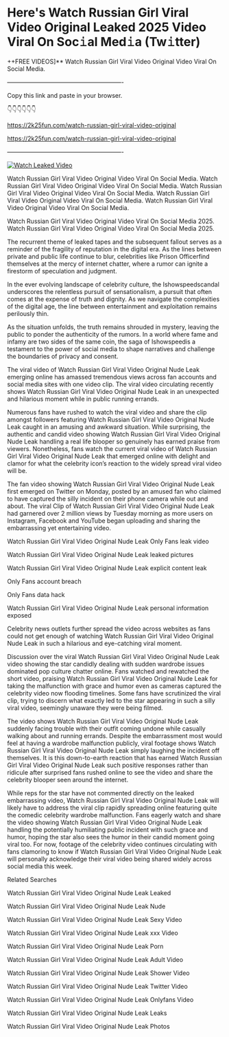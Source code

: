 # Here's Watch Russian Girl Viral Video Original Leaked 2025 Video Viral On Soc𝚒al Med𝚒a (Tw𝚒tter)

++FREE VIDEOS]** Watch Russian Girl Viral Video Original Video Viral On Social Media.

———————————————————-

Copy this link and paste in your browser.

👇👇👇👇👇👇

https://2k25fun.com/watch-russian-girl-viral-video-original

https://2k25fun.com/watch-russian-girl-viral-video-original

———————————————————-

[![Watch Leaked Video](https://miro.medium.com/v2/resize:fit:828/format:webp/1*cilzJN44JGOrTw9NJCrNHA.gif "Watch Leaked Video")](https://2k25fun.com/watch-russian-girl-viral-video-original)

Watch Russian Girl Viral Video Original Video Viral On Social Media. Watch Russian Girl Viral Video Original Video Viral On Social Media. Watch Russian Girl Viral Video Original Video Viral On Social Media. Watch Russian Girl Viral Video Original Video Viral On Social Media. Watch Russian Girl Viral Video Original Video Viral On Social Media.

Watch Russian Girl Viral Video Original Video Viral On Social Media 2025. Watch Russian Girl Viral Video Original Video Viral On Social Media 2025.

The recurrent theme of leaked tapes and the subsequent fallout serves as a reminder of the fragility of reputation in the digital era. As the lines between private and public life continue to blur, celebrities like Prison Officerfind themselves at the mercy of internet chatter, where a rumor can ignite a firestorm of speculation and judgment.

In the ever evolving landscape of celebrity culture, the Ishowspeedscandal underscores the relentless pursuit of sensationalism, a pursuit that often comes at the expense of truth and dignity. As we navigate the complexities of the digital age, the line between entertainment and exploitation remains perilously thin.

As the situation unfolds, the truth remains shrouded in mystery, leaving the public to ponder the authenticity of the rumors. In a world where fame and infamy are two sides of the same coin, the saga of Ishowspeedis a testament to the power of social media to shape narratives and challenge the boundaries of privacy and consent.

The viral video of Watch Russian Girl Viral Video Original Nude Leak emerging online has amassed tremendous views across fan accounts and social media sites with one video clip. The viral video circulating recently shows Watch Russian Girl Viral Video Original Nude Leak in an unexpected and hilarious moment while in public running errands.

Numerous fans have rushed to watch the viral video and share the clip amongst followers featuring Watch Russian Girl Viral Video Original Nude Leak caught in an amusing and awkward situation. While surprising, the authentic and candid video showing Watch Russian Girl Viral Video Original Nude Leak handling a real life blooper so genuinely has earned praise from viewers. Nonetheless, fans watch the current viral video of Watch Russian Girl Viral Video Original Nude Leak that emerged online with delight and clamor for what the celebrity icon’s reaction to the widely spread viral video will be.

The fan video showing Watch Russian Girl Viral Video Original Nude Leak first emerged on Twitter on Monday, posted by an amused fan who claimed to have captured the silly incident on their phone camera while out and about. The viral Clip of Watch Russian Girl Viral Video Original Nude Leak had garnered over 2 million views by Tuesday morning as more users on Instagram, Facebook and YouTube began uploading and sharing the embarrassing yet entertaining video.

Watch Russian Girl Viral Video Original Nude Leak Only Fans leak video

Watch Russian Girl Viral Video Original Nude Leak leaked pictures

Watch Russian Girl Viral Video Original Nude Leak explicit content leak

Only Fans account breach

Only Fans data hack

Watch Russian Girl Viral Video Original Nude Leak personal information exposed

Celebrity news outlets further spread the video across websites as fans could not get enough of watching Watch Russian Girl Viral Video Original Nude Leak in such a hilarious and eye-catching viral moment.

Discussion over the viral Watch Russian Girl Viral Video Original Nude Leak video showing the star candidly dealing with sudden wardrobe issues dominated pop culture chatter online. Fans watched and rewatched the short video, praising Watch Russian Girl Viral Video Original Nude Leak for taking the malfunction with grace and humor even as cameras captured the celebrity video now flooding timelines. Some fans have scrutinized the viral clip, trying to discern what exactly led to the star appearing in such a silly viral video, seemingly unaware they were being filmed.

The video shows Watch Russian Girl Viral Video Original Nude Leak suddenly facing trouble with their outfit coming undone while casually walking about and running errands. Despite the embarrassment most would feel at having a wardrobe malfunction publicly, viral footage shows Watch Russian Girl Viral Video Original Nude Leak simply laughing the incident off themselves. It is this down-to-earth reaction that has earned Watch Russian Girl Viral Video Original Nude Leak such positive responses rather than ridicule after surprised fans rushed online to see the video and share the celebrity blooper seen around the internet.

While reps for the star have not commented directly on the leaked embarrassing video, Watch Russian Girl Viral Video Original Nude Leak will likely have to address the viral clip rapidly spreading online featuring quite the comedic celebrity wardrobe malfunction. Fans eagerly watch and share the video showing Watch Russian Girl Viral Video Original Nude Leak handling the potentially humiliating public incident with such grace and humor, hoping the star also sees the humor in their candid moment going viral too. For now, footage of the celebrity video continues circulating with fans clamoring to know if Watch Russian Girl Viral Video Original Nude Leak will personally acknowledge their viral video being shared widely across social media this week.

Related Searches

Watch Russian Girl Viral Video Original Nude Leak Leaked

Watch Russian Girl Viral Video Original Nude Leak Nude

Watch Russian Girl Viral Video Original Nude Leak Sexy Video

Watch Russian Girl Viral Video Original Nude Leak xxx Video

Watch Russian Girl Viral Video Original Nude Leak Porn

Watch Russian Girl Viral Video Original Nude Leak Adult Video

Watch Russian Girl Viral Video Original Nude Leak Shower Video

Watch Russian Girl Viral Video Original Nude Leak Twitter Video

Watch Russian Girl Viral Video Original Nude Leak Onlyfans Video

Watch Russian Girl Viral Video Original Nude Leak Leaks

Watch Russian Girl Viral Video Original Nude Leak Photos